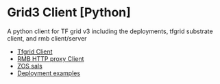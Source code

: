 # Grid3 Client [Python]
A python client for TF grid v3 including the deployments, tfgrid substrate client, and rmb client/server

- [Tfgrid Client](jumpscale/clients/tfgrid/README.md)
- [RMB HTTP proxy Client](jumpscale/clients/tfgrid/README.md)
- [ZOS sals](jumpscale/sals/zos)
- [Deployment examples](jumpscale/sals/zos/tests)
